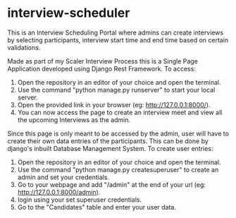 # interview-scheduler
This is an Interview Scheduling Portal where admins can create interviews by selecting participants, interview start time and end time based on certain validations.

Made as part of my Scaler Interview Process this is a Single Page Application developed using Django Rest Framework.
To access:
1. Open the repository in an editor of your choice and open the terminal.
2. Use the command "python manage.py runserver" to start your local server.
3. Open the provided link in your browser (eg: http://127.0.0.1:8000/).
4. You can now access the page to create an interview meet and view all the upcoming Interviews as the admin.

Since this page is only meant to be accessed by the admin, user will have to create their own data entries of the participants. This can be done by django's inbuilt Database Management System.
To create user entries:
1. Open the repository in an editor of your choice and open the terminal.
2. Use the command "python manage.py createsuperuser" to create an admin and set your credentials.
3. Go to your webpage and add "/admin" at the end of your url (eg: http://127.0.0.1:8000/admin).
4. login using your set superuser credentials.
5. Go to the "Candidates" table and enter your user data.
